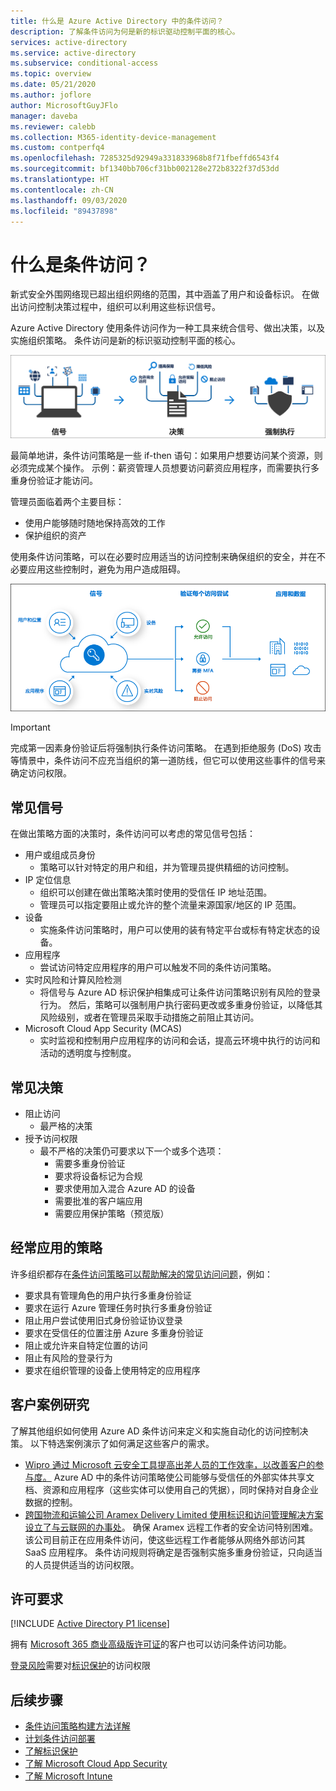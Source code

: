 ```yaml
---
title: 什么是 Azure Active Directory 中的条件访问？
description: 了解条件访问为何是新的标识驱动控制平面的核心。
services: active-directory
ms.service: active-directory
ms.subservice: conditional-access
ms.topic: overview
ms.date: 05/21/2020
ms.author: joflore
author: MicrosoftGuyJFlo
manager: daveba
ms.reviewer: calebb
ms.collection: M365-identity-device-management
ms.custom: contperfq4
ms.openlocfilehash: 7285325d92949a331833968b8f71fbeffd6543f4
ms.sourcegitcommit: bf1340bb706cf31bb002128e272b8322f37d53dd
ms.translationtype: HT
ms.contentlocale: zh-CN
ms.lasthandoff: 09/03/2020
ms.locfileid: "89437898"
---
```

# <a name="what-is-conditional-access"></a>什么是条件访问？

新式安全外围网络现已超出组织网络的范围，其中涵盖了用户和设备标识。 在做出访问控制决策过程中，组织可以利用这些标识信号。 

Azure Active Directory 使用条件访问作为一种工具来统合信号、做出决策，以及实施组织策略。 条件访问是新的标识驱动控制平面的核心。

![概念性条件信号加上要实施的决策](./media/overview/conditional-access-signal-decision-enforcement.png)

最简单地讲，条件访问策略是一些 if-then 语句：如果用户想要访问某个资源，则必须完成某个操作。 示例：薪资管理人员想要访问薪资应用程序，而需要执行多重身份验证才能访问。

管理员面临着两个主要目标：

- 使用户能够随时随地保持高效的工作
- 保护组织的资产

使用条件访问策略，可以在必要时应用适当的访问控制来确保组织的安全，并在不必要应用这些控制时，避免为用户造成阻碍。

![概念性条件访问的流程](./media/overview/conditional-access-overview-how-it-works.png)

> [!IMPORTANT]
> 完成第一因素身份验证后将强制执行条件访问策略。 在遇到拒绝服务 (DoS) 攻击等情景中，条件访问不应充当组织的第一道防线，但它可以使用这些事件的信号来确定访问权限。

## <a name="common-signals"></a>常见信号

在做出策略方面的决策时，条件访问可以考虑的常见信号包括：

- 用户或组成员身份
   - 策略可以针对特定的用户和组，并为管理员提供精细的访问控制。
- IP 定位信息
   - 组织可以创建在做出策略决策时使用的受信任 IP 地址范围。 
   - 管理员可以指定要阻止或允许的整个流量来源国家/地区的 IP 范围。
- 设备
   - 实施条件访问策略时，用户可以使用的装有特定平台或标有特定状态的设备。
- 应用程序
   - 尝试访问特定应用程序的用户可以触发不同的条件访问策略。 
- 实时风险和计算风险检测
   - 将信号与 Azure AD 标识保护相集成可让条件访问策略识别有风险的登录行为。 然后，策略可以强制用户执行密码更改或多重身份验证，以降低其风险级别，或者在管理员采取手动措施之前阻止其访问。
- Microsoft Cloud App Security (MCAS)
   - 实时监视和控制用户应用程序的访问和会话，提高云环境中执行的访问和活动的透明度与控制度。

## <a name="common-decisions"></a>常见决策

- 阻止访问
   - 最严格的决策
- 授予访问权限
   - 最不严格的决策仍可要求以下一个或多个选项：
      - 需要多重身份验证
      - 要求将设备标记为合规
      - 要求使用加入混合 Azure AD 的设备
      - 需要批准的客户端应用
      - 需要应用保护策略（预览版）

## <a name="commonly-applied-policies"></a>经常应用的策略

许多组织都存在[条件访问策略可以帮助解决的常见访问问题](concept-conditional-access-policy-common.md)，例如：

- 要求具有管理角色的用户执行多重身份验证
- 要求在运行 Azure 管理任务时执行多重身份验证
- 阻止用户尝试使用旧式身份验证协议登录
- 要求在受信任的位置注册 Azure 多重身份验证
- 阻止或允许来自特定位置的访问
- 阻止有风险的登录行为
- 要求在组织管理的设备上使用特定的应用程序

## <a name="customer-case-studies"></a>客户案例研究

了解其他组织如何使用 Azure AD 条件访问来定义和实施自动化的访问控制决策。 以下特选案例演示了如何满足这些客户的需求。

* [Wipro 通过 Microsoft 云安全工具提高出差人员的工作效率，以改善客户的参与度。](https://customers.microsoft.com/story/wipro-professional-services-enterprise-mobility-security) Azure AD 中的条件访问策略使公司能够与受信任的外部实体共享文档、资源和应用程序（这些实体可以使用自己的凭据），同时保持对自身企业数据的控制。
* [跨国物流和运输公司 Aramex Delivery Limited 使用标识和访问管理解决方案设立了与云联网的办事处](https://customers.microsoft.com/story/aramex-azure-active-directory-travel-transportation-united-arab-emirates-en)。 确保 Aramex 远程工作者的安全访问特别困难。 该公司目前正在应用条件访问，使这些远程工作者能够从网络外部访问其 SaaS 应用程序。 条件访问规则将确定是否强制实施多重身份验证，只向适当的人员提供适当的访问权限。

## <a name="license-requirements"></a>许可要求

[!INCLUDE [Active Directory P1 license](../../../includes/active-directory-p1-license.md)]

拥有 [Microsoft 365 商业高级版许可证](/office365/servicedescriptions/microsoft-365-service-descriptions/microsoft-365-business-service-description)的客户也可以访问条件访问功能。 

[登录风险](concept-conditional-access-conditions.md#sign-in-risk)需要对[标识保护](../identity-protection/overview-identity-protection.md)的访问权限

## <a name="next-steps"></a>后续步骤

- [条件访问策略构建方法详解](concept-conditional-access-policies.md)
- [计划条件访问部署](plan-conditional-access.md)
- [了解标识保护](../identity-protection/overview-identity-protection.md)
- [了解 Microsoft Cloud App Security](/cloud-app-security/what-is-cloud-app-security)
- [了解 Microsoft Intune](/intune/index)
